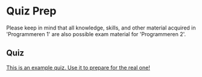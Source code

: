 # Quiz Prep

<!-- On this page you can find some study materials for the exam of 'Programmeren 2'. For each week we have selected the relevant lecture notes, subjects on CS50 Study and homebrewed practice exercises. -->

Please keep in mind that all knowledge, skills, and other material acquired in 'Programmeren 1' are also possible exam material for 'Programmeren 2'.

<!-- ## Week 4 - Forensics

### Lecture Notes

[Lecture Notes Week 4](https://cs50x.mprog.nl/lectures/week-4#_last_time)

### CS50 Study

- [Binary Search](https://study.cs50.net/binary_search)
- [Bubble Sort](https://study.cs50.net/bubble_sort)
- [Insertion Sort](https://study.cs50.net/insertion_sort)
- [Merge Sort](https://study.cs50.net/merge_sort)
- [Selection Sort](https://study.cs50.net/selection_sort)
- [Pointers](https://study.cs50.net/pointers)
- [Dynamic Memory Allocation](https://study.cs50.net/malloc)

### Practice

- [Beatles](/practice/beatles): catalogue the four members of a famous pop band
- [Strings](/practice/strings): pointers and strings

## Week 5 - Misspellings

### Lecture Notes

[Lecture Notes Week 5](https://cs50x.mprog.nl/lectures/week-5#_last_time)

### CS50 Study

- [Hash Tables](https://study.cs50.net/hashtables)
- [Linked Lists](https://study.cs50.net/linked_lists)
- [Queues](https://study.cs50.net/queues)
- [Stacks](https://study.cs50.net/stacks)
- [Trees](https://study.cs50.net/trees)
- [Tries](https://study.cs50.net/tries)

### Practice

- [Linked](/practice/linked): say goodbye to the weakest link in your list!

## Week 6 - Sentimental

### Lecture Notes
Week 7 is interesting (you should watch it if you haven't already), but the Machine Learning methods that are explained are not a part of the exam material.

- [Lecture Notes Week 6](https://cs50x.mprog.nl/lectures/week-6#_last_time)
- [Lecture Notes Week 7](https://cs50x.mprog.nl/lectures/week-7#_introduction_to_machine_learning)
- [Lecture Notes Week 8](https://cs50x.mprog.nl/lectures/week-8#_intro_to_python)

### CS50 Study

- [HTTP](https://study.cs50.net/http)
- [MVC](https://study.cs50.net/mvc)

### Practice

- [Python](/practice/python): building structures in a new language

## Week 7 - Finance

### Lecture Notes

[Lecture Notes Week 9](https://cs50x.mprog.nl/lectures/week-9#_last_week)

### CS50 Study

- None

### Practice

- [CSS](/practice/css): spice up your site
- [SQL](/practice/sql): SELECT * FROM practice
- [XKCD](/practice/xkcd): _en route_ with Flask. -->

## Quiz

[This is an example quiz. Use it to prepare for the real one!](Quiz2.pdf)
